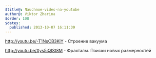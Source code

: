 ```yaml
---
$title@: Nauchnoe-video-na-youtube
author@: Viktor Zharina
$order: 108
$dates:
  published: 2013-10-07 16:11:39
---
```

http://youtu.be/-T1NsCB3KlY - Строение вакуума

http://youtu.be/Xys5iQISt8M - Фракталы. Поиски новых размерностей